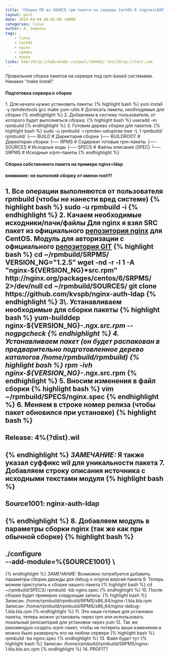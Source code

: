 ```yaml
---
title: "Сборка ПО из SOURCE rpm пакета на сервере CentOS 6 (nginx+LDAP)"
layout: post
date: 2014-04-04 09:01:00 +0000
categories: linux
author: A. Semenov
tags: 
    - linux 
    - CentOS 
    - nginx 
    - rpmdev 
    - howto
links: habr|http://habrahabr.ru/post/194482/ test|http://test.com
---
```


_Правильная_ сборка пакетов на сервере под rpm-based системами. Никаких "make install".  

<!--more-->

#### Подготовка сервера к сборке

1\. Для начала нужно установить пакеты:
{% highlight bash %}
yum install -y rpmdevtools gcc make yum-utils # Дописать пакеты, необходимые для сборки
{% endhighlight %}
2\. Добавляем в систему пользователя, от которого будет выполняться сборка:
{% highlight bash %}
useradd -m rpmbuild
{% endhighlight %}
3\. Готовим дерево сборки для пакетов:
{% highlight bash %}
sudo -u rpmbuild -i
rpmdev-setuptree
tree -L 1 rpmbuild/
rpmbuild/
├── BUILD # Директория сборки
├── BUILDROOT # Директория сборки
├── RPMS # Содержит готовые rpm-пакеты
├── SOURCES # Исходные коды
├── SPECS # Файлы описаний (SPEC)
└── SRPMS # Исходные srpm-пакеты
{% endhighlight %}

#### Сборка собственного пакета на примере nginx+ldap

**внимание: не выполняй сборку от имени root!!!**

1\. Все операции выполняются от пользователя rpmbuild (чтобы не нанести вред системе)
{% highlight bash %}
sudo -u rpmbuild -i 
{% endhighlight %}
2\. Качаем необходимые исходники/пачи/файлы
    Для nginx я взял SRC пакет из официального 
    [репозитория nginx](http://wiki.nginx.org/Install#Official_Red_Hat.2FCentOS_packages) для CentOS. 
    Модуль для авторизации с официального [репозитория GIT](https://github.com/kvspb/nginx-auth-ldap) 
{% highlight bash %}
cd ~/rpmbuild/SRPMS/
VERSION_NG="1.2.5"
wget -nd -r -l 1 -A "nginx-${VERSION_NG}*src.rpm"  http://nginx.org/packages/centos/6/SRPMS/ 2>/dev/null
cd ~/rpmbuild/SOURCES/
git clone https://github.com/kvspb/nginx-auth-ldap 
{% endhighlight %}
3\. Устанавливаем необходимые для сборки пакеты
{% highlight bash %}
yum-builddep nginx-${VERSION_NG}-*.ngx.src.rpm --nogpgcheck 
{% endhighlight %}
4\. Устанавливаем пакет (он будет распакован в предварительно подготовленное дерево 
    каталогов /home/rpmbuild/rpmbuild)
{% highlight bash %}
rpm -ivh nginx-${VERSION_NG}-*.ngx.src.rpm
{% endhighlight %}
5\. Вносим изменения в файл сборки
{% highlight bash %}
vim ~/rpmbuild/SPECS/nginx.spec
{% endhighlight %}
6\. Меняем в строке номер релиза (чтобы пакет обновился при установке)
{% highlight bash %}
---
Release: 4%{?dist}.wil
---  
{% endhighlight %}
   _ЗАМЕЧАНИЕ:_ Я также указал суффикс wil для уникальности пакета 
7\. Добавляем строку описания источника с исходными текстами модуля
{% highlight bash %}
---
Source1001: nginx-auth-ldap
--- 
{% endhighlight %}
8\. Добавляем модуль в параметры сборки nginx (так же как при обычной сборке)
{% highlight bash %}
---
./configure \
--add-module=%{SOURCE1001} \
---  
{% endhighlight %}
   _ЗАМЕЧАНИЕ:_ Возможно потребуется добавить параметры сборки дважды для debug и original версий пакета 
9\. Теперь можем приступить к сборке нашего пакета
{% highlight bash %}
cd ~/rpmbuild/SPECS/
rpmbuild -bb nginx.spec 
{% endhighlight %}
10\. После сборки будет примерно следующая запись:
{% highlight bash %}
Записан: /home/rpmbuild/rpmbuild/RPMS/x86_64/nginx-1.bla.bla.rpm
Записан: /home/rpmbuild/rpmbuild/RPMS/x86_64/nginx-debug-1.bla.bla.rpm 
{% endhighlight %}
11\. Это наши готовые для установки пакеты, теперь можно установить через rpm или 
     использовать локальный репозиторий для установки через yum
12\. Так же рекомендую создать srpm-пакет, чтобы не потерять ваши изменения и можно было 
     развернуть его на любом сервере
{% highlight bash %}
rpmbuild -bs nginx.spec
{% endhighlight %}
13\. Файл будет тут
{% highlight bash %}
Записан: /home/rpmbuild/rpmbuild/SRPMS/nginx-1.bla.bla.src.rpm
{% endhighlight %}
14\. PROFIT?

[wilful-gh]: https://github.com/wilful
[home]:    http://srv-nix.com
